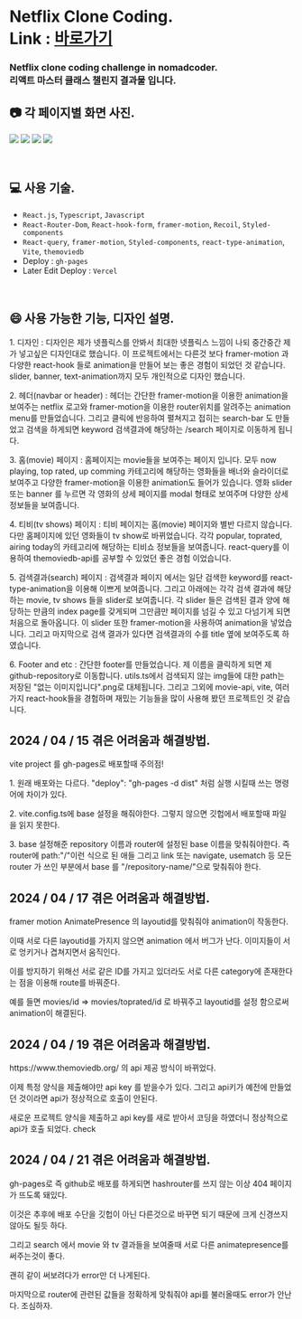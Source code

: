 # Netflix Clone Coding. <br> Link : [바로가기](https://mintae1117.github.io/Netflix-Clone-Final/)

<h3>Netflix clone coding challenge in nomadcoder.<br>
리액트 마스터 클래스 챌린지 결과물 입니다.</h3>

## 📷 각 페이지별 화면 사진.
![](https://velog.velcdn.com/images/mintae1117/post/a830f6b2-56e6-43b0-8b8d-d0bb1c9d1e12/image.png)
![](https://velog.velcdn.com/images/mintae1117/post/301f30a8-7f6c-4f14-a62b-7e958448f207/image.png)
![](https://velog.velcdn.com/images/mintae1117/post/dc5048d9-34f5-4f8d-aaf9-d1e24ea39a2d/image.png)
![](https://velog.velcdn.com/images/mintae1117/post/3349b6f5-e341-456c-a7d0-ef8620612ea8/image.png)

<br>

## 💻 사용 기술.

- `React.js`, `Typescript`, `Javascript`
- `React-Router-Dom`, `React-hook-form`, `framer-motion`, `Recoil`, `Styled-components`
- `React-query`, `framer-motion`, `Styled-components`, `react-type-animation`, `Vite`, `themoviedb`
- Deploy : `gh-pages`
- Later Edit Deploy : `Vercel`

<br>

## 😄 사용 가능한 기능, 디자인 설명.
<p>1. 디자인 : 디자인은 제가 넷플릭스를 안봐서 최대한 넷플릭스 느낌이 나되 중간중간 제가 넣고싶은 디자인대로 했습니다. 이 프로젝트에서는 다른것 보다 framer-motion 과 다양한 react-hook 들로 animation을 만들어 보는 좋은 경험이 되었던 것 같습니다. slider, banner, text-animation까지 모두 개인적으로 디자인 했습니다.</p>
<p>2. 헤더(navbar or header) : 헤더는 간단한 framer-motion을 이용한 animation을 보여주는 netflix 로고와 framer-motion을 이용한 router위치를 알려주는 animation menu를 만들었습니다. 그리고 클릭에 반응하여 펼쳐지고 접히는 search-bar 도 만들었고 검색을 하게되면 keyword 검색결과에 해당하는 /search 페이지로 이동하게 됩니다.</p>
<p>3. 홈(movie) 페이지 : 홈페이지는 movie들을 보여주는 페이지 입니다. 모두 now playing, top rated, up comming 카테고리에 해당하는 영화들을 배너와 슬라이더로 보여주고 다양한 framer-motion을 이용한 animation도 들어가 있습니다. 영화 slider 또는 banner 를 누르면 각 영화의 상세 페이지를 modal 형태로 보여주며 다양한 상세 정보들을 보여줍니다.</p>
<p>4. 티비(tv shows) 페이지 : 티비 페이지는 홈(movie) 페이지와 별반 다르지 않습니다. 다만 홈페이지에 있던 영화들이 tv show로 바뀌었습니다. 각각 popular, toprated, airing today의 카테고리에 해당하는 티비쇼 정보들을 보여줍니다. react-query를 이용하여 themoviedb-api를 공부할 수 있었던 좋은 경험 이었습니다.</p>
<p>5. 검색결과(search) 페이지 : 검색결과 페이지 에서는 일단 검색한 keyword를 react-type-animation을 이용해 이쁘게 보여줍니다. 그리고 아래에는 각각 검색 결과에 해당하는 movie, tv shows 들을 slider로 보여줍니다. 각 slider 들은 검색된 결과 양에 해당하는 만큼의 index page를 갖게되며 그만큼만 페이지를 넘길 수 있고 다넘기게 되면 처음으로 돌아옵니다. 이 slider 또한 framer-motion을 사용하여 animation을 넣었습니다. 그리고 마지막으로 검색 결과가 있다면 검색결과의 수를 title 옆에 보여주도록 하였습니다.</p>
<p>6. Footer and etc : 간단한 footer를 만들었습니다. 제 이름을 클릭하게 되면 제 github-repository로 이동합니다. utils.ts에서 검색되지 않는 img들에 대한 path는 저장된 "없는 이미지입니다".png로 대체됩니다. 그리고 그외에 movie-api, vite, 여러가지 react-hook들을 경험하며 재밌는 기능들을 많이 사용해 봤던 프로젝트인 것 같습니다.</p>

## 2024 / 04 / 15 겪은 어려움과 해결방법.
<p>vite project 를 gh-pages로 배포할때 주의점!
<p>1. 원래 배포와는 다르다. "deploy": "gh-pages -d dist" 처럼 실행 시킬때 쓰는 명령어에 차이가 있다.
<p>2. vite.config.ts에 base 설정을 해줘야한다. 그렇지 않으면 깃헙에서 배포할때 파일을 읽지 못한다.
<p>3. base 설정해준 repository 이름과 router에 설정된 base 이름을 맞춰줘야한다. 즉 router에 path:"/"이런 식으로 된 애들
그리고 link 또는 navigate, usematch 등 모든 router 가 쓰인 부분에서 base 를 "/repository-name/"으로 맞춰줘야 한다.

## 2024 / 04 / 17 겪은 어려움과 해결방법.
<p>framer motion AnimatePresence 의 layoutid를 맞춰줘야 animation이 작동한다.
<p>이때 서로 다른 layoutid를 가지지 않으면 animation 에서 버그가 난다. 이미지들이 서로 엉키거나 겹쳐지면서 움직인다.
<p>이를 방지하기 위해선 서로 같은 ID를 가지고 있더라도 서로 다른 category에 존재한다는 점을 이용해 route를 바꿔준다.
<p>예를 들면 movies/id => movies/toprated/id 로 바꿔주고 layoutid를 설정 함으로써 animation이 해결된다.

## 2024 / 04 / 19 겪은 어려움과 해결방법.
<p>https://www.themoviedb.org/ 의 api 제공 방식이 바뀌었다.
<p>이제 특정 양식을 제출해야만 api key 를 받을수가 있다. 그리고 api키가 예전에 만들었던 것이라면 api가 정상적으로 호출이 안된다.
<p>새로운 프로젝트 양식을 제출하고 api key를 새로 받아서 코딩을 하였더니 정상적으로 api가 호출 되었다.
check

## 2024 / 04 / 21 겪은 어려움과 해결방법.
<p>gh-pages로 즉 github로 배포를 하게되면 hashrouter를 쓰지 않는 이상 404 페이지가 뜨도록 돼있다.
<p>이것은 추후에 배포 수단을 깃헙이 아닌 다른것으로 바꾸면 되기 때문에 크게 신경쓰지 않아도 될듯 하다.
<p>그리고 search 에서 movie 와 tv 결과들을 보여줄때 서로 다른 animatepresence를 써주는것이 좋다.
<p>괜히 같이 써보려다가 error만 더 나게된다.
<p>마지막으로 router에 관련된 값들을 정확하게 맞춰줘야 api를 불러올때도 error가 안난다. 조심하자.
